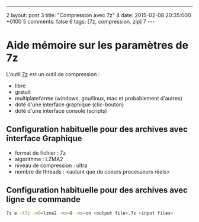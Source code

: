 ---
2	layout: post
3	title: "Compression avec 7z"
4	date: 2015-02-08 20:35:000 +0100
5	comments: false
6	tags: [7z, compression, zip]
7	---

# Aide mémoire sur les paramètres de 7z

L'outil [7z](http://www.7-zip.org/) est un outil de compression :

* libre
* gratuit
* multiplateforme (windows, gnu/linux, mac et probablement d'autres)
* doté d'une interface graphique (clic-bouton)
* doté d'une interface console (scripts)

## Configuration habituelle pour des archives avec interface Graphique

* format de fichier : 7z
* algorithme : LZMA2
* niveau de compression : ultra
* nombre de threads : <autant que de coeurs processeurs réels>

## Configuration habituelle pour des archives avec ligne de commande

```bash
7z a -t7z -m0=lzma2 -mx=9 -ms=on <output file>.7z <input files>
```
